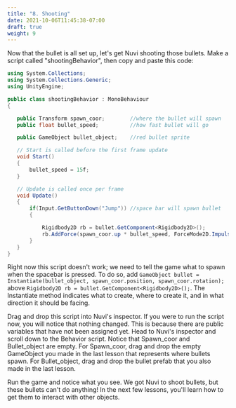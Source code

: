 ```yaml
---
title: "8. Shooting"
date: 2021-10-06T11:45:38-07:00
draft: true
weight: 9
---
```


Now that the bullet is all set up, let's get Nuvi shooting those bullets. Make a script called "shootingBehavior", then copy and paste this code:

```csharp
using System.Collections;
using System.Collections.Generic;
using UnityEngine;

public class shootingBehavior : MonoBehaviour
{

   public Transform spawn_coor;        //where the bullet will spawn
   public float bullet_speed;          //how fast bullet will go

   public GameObject bullet_object;    //red bullet sprite

   // Start is called before the first frame update
   void Start()
   {
       bullet_speed = 15f;
   }      

   // Update is called once per frame
   void Update()
   {
       if(Input.GetButtonDown("Jump")) //space bar will spawn bullet
       {

           Rigidbody2D rb = bullet.GetComponent<Rigidbody2D>();
           rb.AddForce(spawn_coor.up * bullet_speed, ForceMode2D.Impulse); //makes bullet move
       }
   }
}
```

Right now this script doesn't work; we need to tell the game what to spawn when the spacebar is pressed. To do so, add `GameObject bullet = Instantiate(bullet_object, spawn_coor.position, spawn_coor.rotation);` above `Rigidbody2D rb = bullet.GetComponent<Rigidbody2D>();`. The Instantiate method indicates what to create, where to create it, and in what direction it should be facing.

Drag and drop this script into Nuvi's inspector. If you were to run the script now, you will notice that nothing changed. This is because there are public variables that have not been assigned yet.
Head to Nuvi's inspector and scroll down to the Behavior script. Notice that Spawn_coor and Bullet_object are empty. For Spawn_coor, drag and drop the empty GameObject you made in the last lesson that represents where bullets spawn. For Bullet_object, drag and drop the bullet prefab that you also made in the last lesson.

Run the game and notice what you see. We got Nuvi to shoot bullets, but these bullets can't do anything! In the next few lessons, you'll learn how to get them to interact with other objects.
